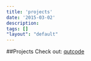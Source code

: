 ```yaml
---
title: 'projects'
date: '2015-03-02'
description:
tags: []
"layout": "default"
---
```

##Projects
Check out:
[qutcode](https://github.com/qutcode)
